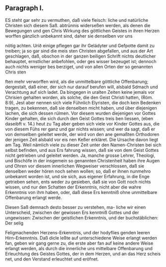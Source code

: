 

Paragraph I.
------------


ES  steht gar sehr zu vermuthen, daß viele fleisch:
liche und natürliche Christen sich diesem Saß. abtrünnis
widerseßen werden, als denen die Bewegungen und gen Chris
Wirkung des göttlichen Geistes in ihren Herzen worffen
gänzlich unbekannt sind, daher sie denselben vor uns

nötig achten. Urið einige pflegen gar ihr Geládyter und Gefpotte damit zu
treiben; ja so gar sind die meis sten Christen abgefallen, und aus der Art
geschlagen, daß, obschon in der ganzen beiligen Schrift nichts deutlicher
behauptet, ernstlicher anbefohlen, oder ges wisser bezeuget ist; dennoch
auch nichts weniger bes berziget, und von allen Orten der so genannten Chris
sten

<!-- Seite 47 -->


ften mehr verworffen wird, als die unmittelbare göttliche Offenbarung;
dergestalt, daß einer, der sich nur darauf berufen will, alsbald Sdmach
und Verachtung auf sich ladet. Da bingegen in uralten Zeiten keine jemals
vor Chrisien gehalten worden, als solche, die den Geist Christi hatten,
(Róm. 8:9), Jest aber nennen sich viele Fühnlich Elyristen, die doch kein
Bedenken tragen, zu bekennen, daß sie denselben micht haben, und über
diejenigen lachen, die sich dessen rúlmen. Vor diesem wurden diejenigen vor
Gottes Kinder gehalten, die sich durch den Geist Gottes treis ben liessen,
(eben daseibft v. 14.) heut zu Tag aber geben sich viele vor Kinder Gottes
aus, die von diesem Fühs rer ganz und gar nichts wissen; und wer da sagt,
daß er von demselben geleitet werde, der wird von den ane gemaßten Orthodoren
der jenigen Zeit alsbald vor eis nen Keßer erkläret. Die Ursache davon liegt
am Tag. Weil nämlich viele zu dieser Zeit unter den Namen-Christen bei sich
selbst befinden, und aus Ers fahrung wissen, daß sie von dem Geist Gottes
nicht getrieben und geleitet werden. Ja, manche grosse Lehrer, Theologi,
und Bischöfe in der insgemein so genannten Christenheit haben ihre Augen
und Ohren vor diesem innerlichen Wegweiser verschlossen, daß sie denselben
weder hören noch sehen wollen; so, daß er ihnen nunmehro unbekannt worden
ist, und sie sich, aus eigener Erfahrung, in die Enge getrieben sehen,
ents weder zu gesieben, daß sie von Gott noch nichts wissen, und nur den
Schatten der Erkenntnis, nicht aber die wahre Erkenntnis von ihm haben, oder,
daß diese Ers kenntniß ohne unmittelbare Offenbarung erlangt werde.


Diesen Saß demnach desto besser zu verstehen, ma-
liche wir einen Unterscheid, zwischen der gewissen Ers
kenntniß Gottes und der ungewissen: Zwischen der
geistlichen Erkenntnis, und der buchstäblichen: Der
selig

<!-- Seite 48 , content-0065.xml-->

Feligmachenden Herzens-Erkenntnis, und der hodyflies
genden leeren Hirn-Erkenntnis. Daß dicle leßte auf
unterschiedene Weise erlangt werden fan, geben wir
gang gerne zu, die erste aber fan auf keine andere
Weise erlangt werden, als durch die innerliche uns
mittelbare Offenbarung und Erleuchtung des Geistes
Gottes, der in dem Herzen, und an das Herz scheis
net, und den Verstand erleuchtet und eröfnet.
